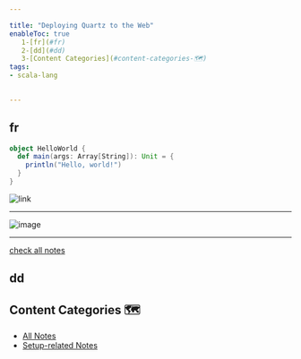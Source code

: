 ```yaml
---

title: "Deploying Quartz to the Web"
enableToc: true
   1-[fr](#fr)
   2-[dd](#dd)
   3-[Content Categories](#content-categories-🗺)
tags:
- scala-lang

    
---
```

## fr

```scala
object HelloWorld {
  def main(args: Array[String]): Unit = {
    println("Hello, world!")
  }
}
```

![link](https://mermaid.ink/img/pako:eNo1zkELgkAQhuG_MsypQA919BBkCh2CwLy5HQZ3zCXdjXWXCvW_t0XehocXvhmxNpIxQaGbzjzrlqyDUyH0vjqSlVeI491U8stNkK4K47VcC51-FQ5jxrUalNGz0IdfeNY8QVYVPPjOwea6ePk0E-SLb4MDYIQ9256UDOvjVwS6lnsWmIRTkr2L8NUcOv-Q5DiXyhmLSUPdwBGSd-by1jUmznpeokzRzVL_r-YPVHFK7Q)

---

![image](/quartz/content/notes/images/pako.png)

---


[check all notes](/notes)

## dd

## Content Categories  🗺

- [All Notes](/notes)
- [Setup-related Notes](/tags/Scala-Lang)
